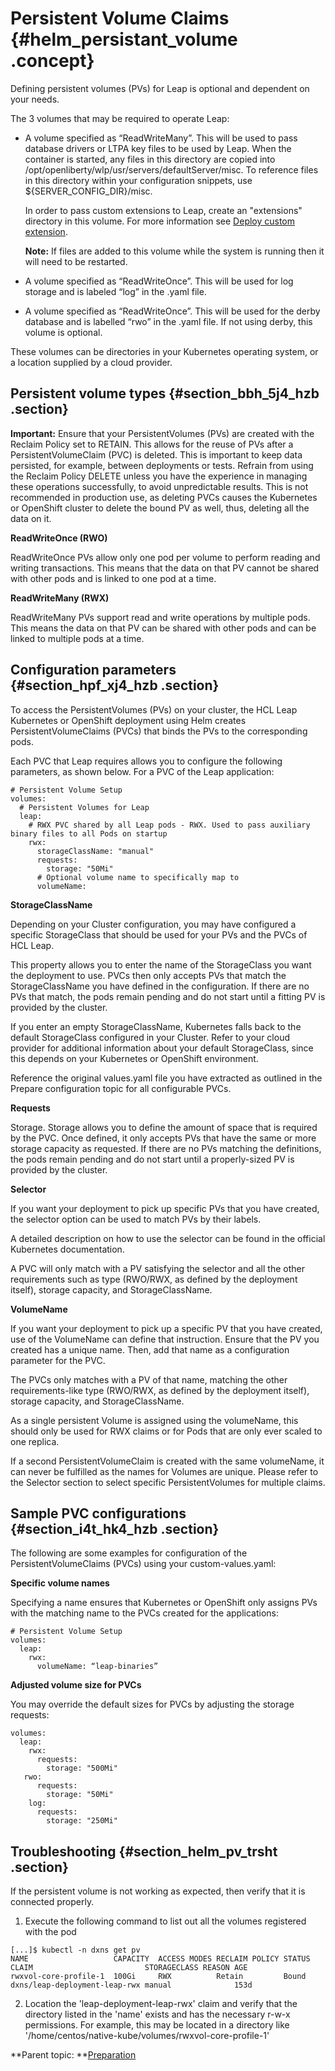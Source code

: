 # Persistent Volume Claims {#helm_persistant_volume .concept}

Defining persistent volumes \(PVs\) for Leap is optional and dependent on your needs.

The 3 volumes that may be required to operate Leap:

-   A volume specified as “ReadWriteMany”. This will be used to pass database drivers or LTPA key files to be used by Leap. When the container is started, any files in this directory are copied into /opt/openliberty/wlp/usr/servers/defaultServer/misc. To reference files in this directory within your configuration snippets, use $\{SERVER\_CONFIG\_DIR\}/misc.

    In order to pass custom extensions to Leap, create an "extensions" directory in this volume. For more information see [Deploy custom extension](helm_deploy_custom_extension.md).

    **Note:** If files are added to this volume while the system is running then it will need to be restarted.

-   A volume specified as “ReadWriteOnce”. This will be used for log storage and is labeled “log” in the .yaml file.
-   A volume specified as “ReadWriteOnce”. This will be used for the derby database and is labelled “rwo” in the .yaml file. If not using derby, this volume is optional.

These volumes can be directories in your Kubernetes operating system, or a location supplied by a cloud provider.

## Persistent volume types {#section_bbh_5j4_hzb .section}

**Important:** Ensure that your PersistentVolumes \(PVs\) are created with the Reclaim Policy set to RETAIN. This allows for the reuse of PVs after a PersistentVolumeClaim \(PVC\) is deleted. This is important to keep data persisted, for example, between deployments or tests. Refrain from using the Reclaim Policy DELETE unless you have the experience in managing these operations successfully, to avoid unpredictable results. This is not recommended in production use, as deleting PVCs causes the Kubernetes or OpenShift cluster to delete the bound PV as well, thus, deleting all the data on it.

**ReadWriteOnce \(RWO\)**

ReadWriteOnce PVs allow only one pod per volume to perform reading and writing transactions. This means that the data on that PV cannot be shared with other pods and is linked to one pod at a time.

**ReadWriteMany \(RWX\)**

ReadWriteMany PVs support read and write operations by multiple pods. This means the data on that PV can be shared with other pods and can be linked to multiple pods at a time.

## Configuration parameters {#section_hpf_xj4_hzb .section}

To access the PersistentVolumes \(PVs\) on your cluster, the HCL Leap Kubernetes or OpenShift deployment using Helm creates PersistentVolumeClaims \(PVCs\) that binds the PVs to the corresponding pods.

Each PVC that Leap requires allows you to configure the following parameters, as shown below. For a PVC of the Leap application:

``` {#codeblock_ylv_yj4_hzb}
# Persistent Volume Setup 
volumes: 
  # Persistent Volumes for Leap 
  leap: 
    # RWX PVC shared by all Leap pods - RWX. Used to pass auxiliary binary files to all Pods on startup 
    rwx: 
      storageClassName: "manual" 
      requests: 
        storage: "50Mi" 
      # Optional volume name to specifically map to 
      volumeName: 
```

**StorageClassName**

Depending on your Cluster configuration, you may have configured a specific StorageClass that should be used for your PVs and the PVCs of HCL Leap.

This property allows you to enter the name of the StorageClass you want the deployment to use. PVCs then only accepts PVs that match the StorageClassName you have defined in the configuration. If there are no PVs that match, the pods remain pending and do not start until a fitting PV is provided by the cluster.

If you enter an empty StorageClassName, Kubernetes falls back to the default StorageClass configured in your Cluster. Refer to your cloud provider for additional information about your default StorageClass, since this depends on your Kubernetes or OpenShift environment.

Reference the original values.yaml file you have extracted as outlined in the Prepare configuration topic for all configurable PVCs.



**Requests**

Storage. Storage allows you to define the amount of space that is required by the PVC. Once defined, it only accepts PVs that have the same or more storage capacity as requested. If there are no PVs matching the definitions, the pods remain pending and do not start until a properly-sized PV is provided by the cluster.

**Selector**

If you want your deployment to pick up specific PVs that you have created, the selector option can be used to match PVs by their labels.

A detailed description on how to use the selector can be found in the official Kubernetes documentation.

A PVC will only match with a PV satisfying the selector and all the other requirements such as type \(RWO/RWX, as defined by the deployment itself\), storage capacity, and StorageClassName.



**VolumeName**

If you want your deployment to pick up a specific PV that you have created, use of the VolumeName can define that instruction. Ensure that the PV you created has a unique name. Then, add that name as a configuration parameter for the PVC.

The PVCs only matches with a PV of that name, matching the other requirements-like type \(RWO/RWX, as defined by the deployment itself\), storage capacity, and StorageClassName.

As a single persistent Volume is assigned using the volumeName, this should only be used for RWX claims or for Pods that are only ever scaled to one replica.

If a second PersistentVolumeClaim is created with the same volumeName, it can never be fulfilled as the names for Volumes are unique. Please refer to the Selector section to select specific PersistentVolumes for multiple claims.

## Sample PVC configurations {#section_i4t_hk4_hzb .section}

The following are some examples for configuration of the PersistentVolumeClaims \(PVCs\) using your custom-values.yaml:

**Specific volume names**

Specifying a name ensures that Kubernetes or OpenShift only assigns PVs with the matching name to the PVCs created for the applications:

``` {#codeblock_ot3_jk4_hzb}
# Persistent Volume Setup 
volumes: 
  leap: 
    rwx: 
      volumeName: “leap-binaries” 
```

**Adjusted volume size for PVCs**

You may override the default sizes for PVCs by adjusting the storage requests:

``` {#codeblock_fjc_lk4_hzb}
volumes: 
  leap: 
    rwx: 
      requests: 
        storage: "500Mi" 
   rwo: 
      requests: 
        storage: "50Mi" 
    log: 
      requests: 
        storage: "250Mi" 
```

## Troubleshooting {#section_helm_pv_trsht .section}

If the persistent volume is not working as expected, then verify that it is connected properly.

1. Execute the following command to list out all the volumes registered with the pod

```
[...]$ kubectl -n dxns get pv
NAME                   CAPACITY  ACCESS MODES RECLAIM POLICY STATUS CLAIM                         STORAGECLASS REASON AGE
rwxvol-core-profile-1  100Gi     RWX          Retain         Bound  dxns/leap-deployment-leap-rwx manual              153d
```

2. Location the 'leap-deployment-leap-rwx' claim and verify that the directory listed in the 'name' exists and has the necessary r-w-x permissions.  For example, this may be located in a directory like '/home/centos/native-kube/volumes/rwxvol-core-profile-1'


**Parent topic: **[Preparation](helm_preparation.md)

